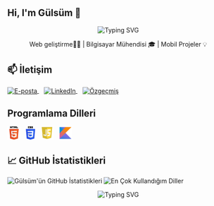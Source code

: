 ## Hi, I'm Gülsüm 👋

<!-- Etkileşimli yazı (Typing SVG) -->
<p align="center">
  <img src="https://readme-typing-svg.herokuapp.com?font=Fira+Code&pause=1000&color=F78A1D&center=true&vCenter=true&width=450&lines=Merhaba%2C+Ben+G%C3%BCls%C3%BCm+S%C3%BCmer!" alt="Typing SVG" />
</p>

<!-- Kısa tanıtım cümlesi -->
<p align="center">
  Web geliştirme👩‍💻 | Bilgisayar Mühendisi 🎓 | Mobil Projeler 💡
</p>

## 📫 İletişim
<a href="mailto:glsmsumer44@gmail.com">
  <img
    src="https://img.shields.io/badge/glsmsumer44%40gmail.com-D14836?style=for-the-badge&logo=gmail&logoColor=white"
    alt="E-posta"
    style="vertical-align: middle;"
    height="28"
  />
</a>
&nbsp;&nbsp;
<a href="https://www.linkedin.com/in/gulsumsumer/" target="_blank" rel="noopener noreferrer">
  <img
    src="https://img.shields.io/badge/LinkedIn-0077B5?style=for-the-badge&logo=linkedin&logoColor=white"
    alt="LinkedIn"
    style="vertical-align: middle;"
    height="28"
  />
</a>
&nbsp;&nbsp;
<a href="gulsumsumercv.pdf" download>
  <img
    src="https://img.shields.io/badge/%C3%96zge%C3%A7mi%C5%9F-FF9A00?style=for-the-badge&logo=adobe%20illustrator&logoColor=white"
    alt="Özgeçmiş"
    style="vertical-align: middle;"
    height="28"
  />
</a>

## Programlama Dilleri
<p>
  <img src="HTML5.png" alt="HTML" height="30">
  &nbsp;
  <img src="CSS3.png" alt="CSS" height="30">
  &nbsp;
  <img src="JavaScript.png" alt="JavaScript" height="30">
  &nbsp;
  <img src="Kotlin.png" alt="Kotlin" height="30">
</p>

## 📈 GitHub İstatistikleri

![Gülsüm'ün GitHub İstatistikleri](https://github-readme-stats.vercel.app/api?username=gulsumsmr&show_icons=true&theme=radical)
![En Çok Kullandığım Diller](https://github-readme-stats.vercel.app/api/top-langs/?username=gulsumsmr&layout=compact&theme=radical)

<p align="center">
 <img src="https://readme-typing-svg.herokuapp.com?font=Fira+Code&pause=1200&color=F78A1D&center=true&vCenter=true&width=700&lines=Merhaba,+ben+G%C3%BCls%C3%BCm+S%C3%BCmer.;%C4%B0n%C3%B6n%C3%BC+%C3%9Cniversitesi+Bilgisayar+M%C3%BChendisli%C4%9Fi+mezunuyum+ve+%C4%B0stanbul%E2%80%99da+ya%C5%9F%C4%B1yorum.;Yaz%C4%B1l%C4%B1m+geli%C5%9Ftirme+alan%C4%B1nda+edindi%C4%9Fim+bilgi+ve+tecr%C3%BCbelerle,+%C3%A7%C3%B6z%C3%BCm+odakl%C4%B1+ve+disiplinli+%C3%A7al%C4%B1%C5%9Fmay%C4%B1+temel+prensip+olarak+benimsiyorum.;Geli%C5%9Fime+ve+%C3%B6%C4%9Frenmeye+a%C3%A7%C4%B1k+bir+profesyonel+olarak,+teknolojiye+olan+ilgimi+prati%C4%9Fe+d%C3%B6n%C3%BC%C5%9Ft%C3%BCrmek+ve+etkili+projelerde+yer+almak+i%C3%A7in+%C3%A7al%C4%B1%C5%9F%C4%B1yorum.;Amac%C4%B1m,+her+zaman+en+iyiyi+%C3%BCretmek+ve+sekt%C3%B6re+de%C4%9Fer+katmakt%C4%B1r." alt="Typing SVG" />
</p>







